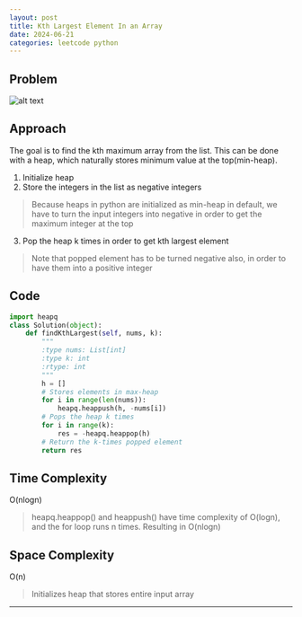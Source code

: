 ```yaml
---
layout: post
title: Kth Largest Element In an Array
date: 2024-06-21
categories: leetcode python
---
```


## Problem
![alt text](/blog/public/img/KthLargestElementInAnArray.png)

## Approach
The goal is to find the kth maximum array from the list. This can be done with a heap, which naturally stores minimum value at the top(min-heap).

1. Initialize heap
2. Store the integers in the list as negative integers
> Because heaps in python are initialized as min-heap in default, we have to turn the input integers into negative in order to get the maximum integer at the top
3. Pop the heap k times in order to get kth largest element
> Note that popped element has to be turned negative also, in order to have them into a positive integer

## Code
```python
import heapq
class Solution(object):
    def findKthLargest(self, nums, k):
        """
        :type nums: List[int]
        :type k: int
        :rtype: int
        """
        h = []
        # Stores elements in max-heap
        for i in range(len(nums)):
            heapq.heappush(h, -nums[i])
        # Pops the heap k times
        for i in range(k):
            res = -heapq.heappop(h)
        # Return the k-times popped element
        return res
```

## Time Complexity
O(nlogn)
> heapq.heappop() and heappush() have time complexity of O(logn), and the for loop runs n times. Resulting in O(nlogn)

## Space Complexity
O(n)
> Initializes heap that stores entire input array

---
